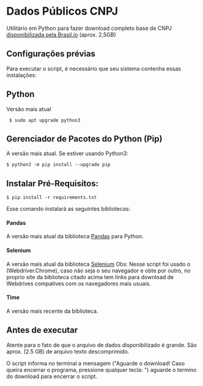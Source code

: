# Dados Públicos CNPJ 
Utilitário em Python para fazer download completo base de CNPJ [disponibilizada pela Brasil.io](https://brasil.io/dataset/documentos-brasil/documents/) (aprox. 2,5GB) 


## Configurações prévias
Para executar o script, é necessário que seu sistema contenha essas instalações:

## Python
Versão mais atual

` $ sudo apt upgrade python3`

## Gerenciador de Pacotes do Python (Pip)
A versão mais atual. Se estiver usando Python3:

`$ python3 -m pip install --upgrade pip`

## Instalar Pré-Requisitos:

`$ pip install -r requirements.txt`

Esse comando instalará as seguintes bibliotecas:

#### Pandas
A versão mais atual da biblioteca [Pandas](https://pandas.pydata.org) para Python. 

#### Selenium
A versão mais atual da biblioteca [Selenium](https://selenium-python.readthedocs.io/#)
Obs: Nesse script foi usado o (Webdriver.Chrome), caso não seja o seu navegador e obte por outro,
no proprio site da biblioteca citado acima tem links para download de Webdrives compatives com
os navegadores mais usuais.

#### Time
A versão mais recente da biblioteca.

## Antes de executar
Atente para o fato de que o arquivo de dados disponibilizado é grande. São aprox. (2.5 GB) de arquivo texto descomprimido.

O script informa no terminal a mensagem ("Aguarde o download! Caso queira encerrar o programa, pressione qualquer tecla: ")
aguarde o termino do download para encerrar o script.
